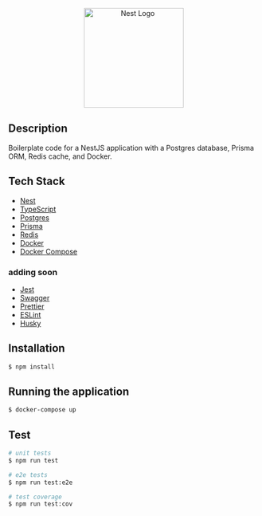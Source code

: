 <p align="center">
  <a href="http://nestjs.com/" target="blank"><img src="https://nestjs.com/img/logo-small.svg" width="200" alt="Nest Logo" /></a>
</p>

[circleci-image]: https://img.shields.io/circleci/build/github/nestjs/nest/master?token=abc123def456
[circleci-url]: https://circleci.com/gh/nestjs/nest

## Description

Boilerplate code for a NestJS application with a Postgres database, Prisma ORM, Redis cache, and Docker.

## Tech Stack

- [Nest](https://github.com/nestjs/nest) 
- [TypeScript](https://www.typescriptlang.org/) 
- [Postgres](https://www.postgresql.org/)
- [Prisma](https://www.prisma.io/)
- [Redis](https://redis.io/)
- [Docker](https://www.docker.com/)
- [Docker Compose](https://docs.docker.com/compose/)

### adding soon

- [Jest](https://jestjs.io/)
- [Swagger](https://swagger.io/)
- [Prettier](https://prettier.io/)
- [ESLint](https://eslint.org/)
- [Husky](https://typicode.github.io/husky/#/)


## Installation

```bash
$ npm install
```

## Running the application

```bash
$ docker-compose up
```

## Test

```bash
# unit tests
$ npm run test

# e2e tests
$ npm run test:e2e

# test coverage
$ npm run test:cov
```
